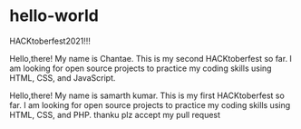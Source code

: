 # hello-world
HACKtoberfest2021!!!

Hello,there!
My name is Chantae. This is my second HACKtoberfest so far. I am looking for open source projects to practice my coding skills using HTML, CSS, and JavaScript.

Hello,there!
My name is samarth kumar. This is my first HACKtoberfest so far. I am looking for open source projects to practice my coding skills using HTML, CSS, and PHP.
thanku plz accept my pull request
